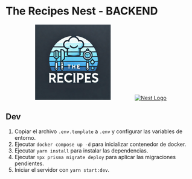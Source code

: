 # The Recipes Nest - BACKEND

<p align="center">
  <a href="#" target="blank"><img src="./public/android-chrome-512x512.png" width="200" style="margin: 0 30px" alt="The Recipes Logo" /></a>
  <a href="http://nestjs.com/" target="blank"><img src="https://nestjs.com/img/logo-small.svg" width="200" alt="Nest Logo" style="margin: 0 30px" /></a>
</p>

## Dev

1. Copiar el archivo `.env.template` a `.env` y configurar las variables de entorno.
2. Ejecutar `docker compose up -d` para inicializar contenedor de docker.
3. Ejecutar `yarn install` para instalar las dependencias.
4. Ejecutar `npx prisma migrate deploy` para aplicar las migraciones pendientes.
5. Iniciar el servidor con `yarn start:dev`.
